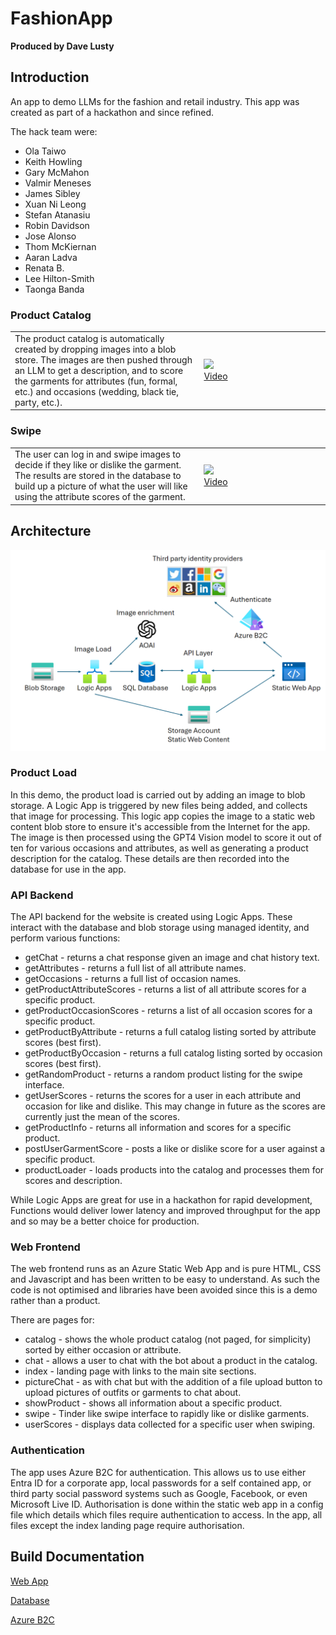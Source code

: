 # FashionApp

**Produced by Dave Lusty**

## Introduction

An app to demo LLMs for the fashion and retail industry. This app was created as part of a hackathon and since refined. 

The hack team were: 
* Ola Taiwo
* Keith Howling
* Gary McMahon
* Valmir Meneses
* James Sibley
* Xuan Ni Leong
* Stefan Atanasiu
* Robin Davidson
* Jose Alonso
* Thom McKiernan
* Aaran Ladva
* Renata B.
* Lee Hilton-Smith
* Taonga Banda

### Product Catalog

<table>
<tr>
<td width="60%">The product catalog is automatically created by dropping images into a blob store. The images are then pushed through an LLM to get a description, and to score the garments for attributes (fun, formal, etc.) and occasions (wedding, black tie, party, etc.).</td>
<td width="40%"><a href="https://www.youtube.com/watch?v=YVrJ57StAoZg"><img src="https://img.youtube.com/vi/VrJ57StAoZg/0.jpg" /><br />Video</a></td>
</tr>
</table>

### Swipe

<table>
<tr>
<td width="60%">The user can log in and swipe images to decide if they like or dislike the garment. The results are stored in the database to build up a picture of what the user will like using the attribute scores of the garment.</td>
<td width="40%"><a href="https://www.youtube.com/watch?v=FqeBDm1covM"><img src="https://img.youtube.com/vi/FqeBDm1covM/0.jpg" /><br />Video</a></td>
</tr>
</table>

## Architecture

![architecture diagram](images/architecture.png)

### Product Load

In this demo, the product load is carried out by adding an image to blob storage. A Logic App is triggered by new files being added, and collects that image for processing. This logic app copies the image to a static web content blob store to ensure it's accessible from the Internet for the app. The image is then processed using the GPT4 Vision model to score it out of ten for various occasions and attributes, as well as generating a product description for the catalog. These details are then recorded into the database for use in the app.

### API Backend

The API backend for the website is created using Logic Apps. These interact with the database and blob storage using managed identity, and perform various functions:

* getChat - returns a chat response given an image and chat history text.
* getAttributes - returns a full list of all attribute names.
* getOccasions - returns a full list of occasion names.
* getProductAttributeScores - returns a list of all attribute scores for a specific product.
* getProductOccasionScores - returns a list of all occasion scores for a specific product.
* getProductByAttribute - returns a full catalog listing sorted by attribute scores (best first).
* getProductByOccasion - returns a full catalog listing sorted by occasion scores (best first).
* getRandomProduct - returns a random product listing for the swipe interface.
* getUserScores - returns the scores for a user in each attribute and occasion for like and dislike. This may change in future as the scores are currently just the mean of the scores.
* getProductInfo - returns all information and scores for a specific product.
* postUserGarmentScore - posts a like or dislike score for a user against a specific product.
* productLoader - loads products into the catalog and processes them for scores and description.

While Logic Apps are great for use in a hackathon for rapid development, Functions would deliver lower latency and improved throughput for the app and so may be a better choice for production.

### Web Frontend

The web frontend runs as an Azure Static Web App and is pure HTML, CSS and Javascript and has been written to be easy to understand. As such the code is not optimised and libraries have been avoided since this is a demo rather than a product.

There are pages for:

* catalog - shows the whole product catalog (not paged, for simplicity) sorted by either occasion or attribute.
* chat - allows a user to chat with the bot about a product in the catalog.
* index - landing page with links to the main site sections.
* pictureChat - as with chat but with the addition of a file upload button to upload pictures of outfits or garments to chat about.
* showProduct - shows all information about a specific product.
* swipe - Tinder like swipe interface to rapidly like or dislike garments.
* userScores - displays data collected for a specific user when swiping.

### Authentication

The app uses Azure B2C for authentication. This allows us to use either Entra ID for a corporate app, local passwords for a self contained app, or third party social password systems such as Google, Facebook, or even Microsoft Live ID. Authorisation is done within the static web app in a config file which details which files require authentication to access. In the app, all files except the index landing page require authorisation.

## Build Documentation

[Web App](Documentation/webapp.md)

[Database](Documentation/database.md)

[Azure B2C](Documentation/b2c.md)
